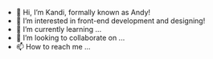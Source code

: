 - 👋 Hi, I’m Kandi, formally known as Andy!
- 👀 I’m interested in front-end development and designing!
- 🌱 I’m currently learning ...
- 💞️ I’m looking to collaborate on ...
- 📫 How to reach me ...

<!---
Kand1Kane/Kand1Kane is a ✨ special ✨ repository because its `README.md` (this file) appears on your GitHub profile.
You can click the Preview link to take a look at your changes.
--->
